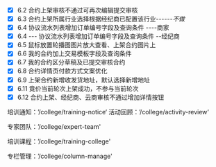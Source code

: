 - [x] 6.2 合约上架审核不通过可再次编辑提交审核
- [x] 6.3 合约上架所属行业选择根据经纪商已配置该行业------*不做*
- [x] 6.4 协议流水列表增加订单编号字段及查询条件 ----商家
- [x] 6.4 --- 协议流水列表增加订单编号字段及查询条件 --经纪商
- [x] 6.5 鼠标放置轮播图图片放大查看、上架合约图片上
- [x] 6.6 我的合约加上交易模板字段及查询条件
- [x] 6.7 我的合约区分草稿及已提交审核合约
- [x] 6.8 合约详情页付款方式文案优化
- [x] 6.9 上架合约新增收发货地址，默认选择新增地址
- [x] 6.11 竟价当前轮次上架成功，不参与当前轮次
- [x] 6.12 合约上架、经纪商、云商审核不通过增加详情按钮

培训通知：’/college/training-notice‘
活动回顾：’/college/activity-review‘

专家团队：’/college/expert-team'

培训课程：’/college/training-college'

专栏管理：’/college/column-manage'